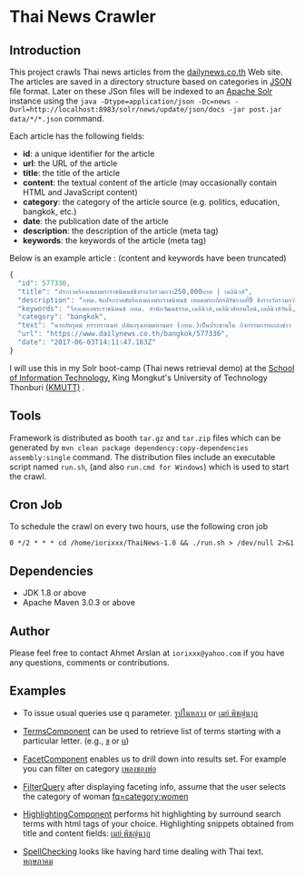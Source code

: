 # Thai News Crawler

## Introduction
This project crawls Thai news articles from the [dailynews.co.th](https://www.dailynews.co.th) Web site.
The articles are saved in a directory structure based on categories in [JSON](http://www.json.org) file format.
Later on these JSon files will be indexed to an [Apache Solr](http://lucene.apache.org) instance using the `java -Dtype=application/json -Dc=news -Durl=http://localhost:8983/solr/news/update/json/docs -jar post.jar data/*/*.json` command.

Each article has the following fields:

* **id**: a unique identifier for the article
* **url**: the URL of the article
* **title**: the title of the article
* **content**: the textual content of the article (may occasionally contain HTML and JavaScript content)
* **category**: the category of the article source (e.g. politics, education, bangkok, etc.)
* **date**: the publication date of the article
* **description**: the description of the article (meta tag)
* **keywords**: the keywords of the article (meta tag)

Below is an example article : (content and keywords have been truncated)

```javascript
{
  "id": 577336,
  "title": "ประกวดร้องเพลงพระราชนิพนธ์ชิงรางวัลรวมกว่า250,000บาท | เดลินิวส์",
  "description": "กทม.จัดประกวดขับร้องเพลงพระราชนิพนธ์ เทอดพระเกียรติรัชกาลที่9 ชิงรางวัลรวมกว่า 250,000บาท",
  "keywords": "ร้องเพลงพระราชนิพนธ์ กทม. สำนักวัฒนธรรม,เดลินิวส์,เดลินิวส์ออนไลน์,เดลินิวส์วันนี้,ข่าวเดลินิวส์ออนไลน์,ข่าวเดลินิวส์ล่าสุด,ข่าว,ข่าวด่วน,ข่าววันนี้, ... ",
  "category": "bangkok",
  "text": "นายภัทรุตม์ ทรรทรานนท์ ปลัดกรุงเทพมหานคร (กทม.)เป็นประธานใน กิจกรรมการแถลงข่าว ประกวดร้องเพลงพระราชนิพนธ์ในพระบาสมเด็จพระปรมินทรมหาภูมิพลอดุลยเดช ...",
  "url": "https://www.dailynews.co.th/bangkok/577336",
  "date": "2017-06-03T14:11:47.163Z"
}
```


I will use this in my Solr boot-camp (Thai news retrieval demo) at the [School of Information Technology](https://www4.sit.kmutt.ac.th), King Mongkut's University of Technology Thonburi [(KMUTT)](http://www.kmutt.ac.th) .


## Tools
Framework is distributed as booth `tar.gz` and `tar.zip` files which can be generated by `mvn clean package dependency:copy-dependencies assembly:single` command.
The distribution files include an executable script named `run.sh`, (and also `run.cmd for Windows`) which is used to start the crawl.

## Cron Job

To schedule the crawl on every two hours, use the following cron job
```
0 */2 * * * cd /home/iorixxx/ThaiNews-1.0 && ./run.sh > /dev/null 2>&1
```

## Dependencies
* JDK 1.8 or above
* Apache Maven 3.0.3 or above

## Author
Please feel free to contact Ahmet Arslan at `iorixxx@yahoo.com` if you have any questions, comments or contributions.

## Examples

* To issue usual queries use q parameter. [รูปในหลวง](http://localhost:8983/solr/news/select?indent=on&q=รูปในหลวง&wt=xml) or [เมย์ พิชญ์นาฏ](http://localhost:8983/solr/news/select?indent=on&q=เมย์+พิชญ์นาฏ&wt=xml)

* [TermsComponent](https://cwiki.apache.org/confluence/display/solr/The+Terms+Component) can be used to retrieve list of terms starting with a particular letter.  (e.g., [ข](http://localhost:8983/solr/news/terms?indent=on&q=*:*&terms.fl=content&terms.prefix=ข&wt=xml) or [ผ](http://localhost:8983/solr/news/terms?indent=on&q=*:*&terms.fl=content&terms.prefix=ผ&wt=xml&terms.limit=20))

* [FacetComponent](https://cwiki.apache.org/confluence/display/solr/Faceting) enables us to drill down into results set. For example you can filter on category [เพลงของพ่อ](http://localhost:8983/solr/news/select?facet.field=category&facet.mincount=1&facet=on&indent=on&q=เพลงของพ่อ&wt=xml)

* [FilterQuery](https://cwiki.apache.org/confluence/display/solr/Common+Query+Parameters#CommonQueryParameters-Thefq(FilterQuery)Parameter) after displaying faceting info, assume that the user selects the category of woman [fq=category:women](http://localhost:8983/solr/news/select?facet.field=category&facet.mincount=1&facet=on&indent=on&q=เพลงของพ่อ&wt=xml&fq=category:women)

* [HighlightingComponent](https://cwiki.apache.org/confluence/display/solr/Highlighting) performs hit highlighting by surround search terms with html tags of your choice. Highlighting snippets obtained from title and content fields: [เมย์ พิชญ์นาฏ](http://localhost:8983/solr/news/select?indent=on&q=เมย์+พิชญ์นาฏ&wt=xml&hl=true&hl.fl=title,content)

* [SpellChecking](https://cwiki.apache.org/confluence/display/solr/Spell+Checking) looks like having hard time dealing with Thai text. [พฤษภาคม](http://localhost:8983/solr/news/spell?df=content&spellcheck.q=พฤษภาคม&spellcheck=true&spellchek.build=true)